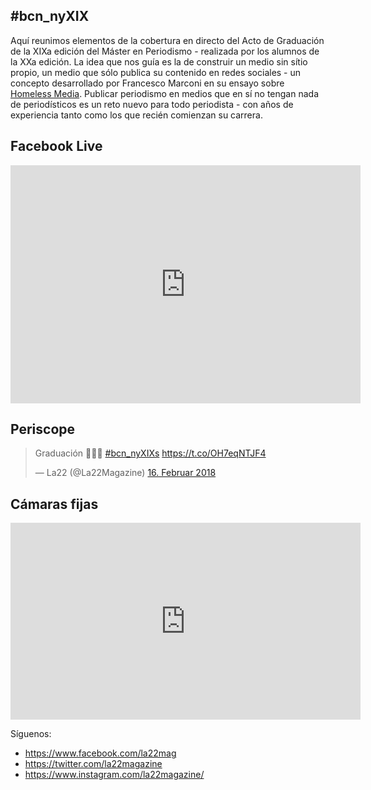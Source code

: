 ## #bcn_nyXIX 

Aquí reunimos elementos de la cobertura en directo del Acto de Graduación de la XIXa edición del Máster en Periodismo - realizada por los alumnos de la XXa edición. La idea que nos guía es la de construir un medio sin sítio propio, un medio que sólo publica su contenido en redes sociales - un concepto desarrollado por Francesco Marconi en su ensayo sobre [Homeless Media](https://medium.com/thoughts-on-media/the-rise-of-homeless-media-97e031c8b319). Publicar periodismo en medios que en sí no tengan nada de periodísticos es un reto nuevo para todo periodista - con años de experiencia tanto como los que recién comienzan su carrera.

## Facebook Live

<iframe src="https://www.facebook.com/plugins/video.php?href=https%3A%2F%2Fwww.facebook.com%2Fla22mag%2Fvideos%2F1548159591968753%2F&show_text=1&width=560" width="560" height="381" style="border:none;overflow:hidden" scrolling="no" frameborder="0" allowTransparency="true" allowFullScreen="true"></iframe>


## Periscope
<blockquote class="twitter-tweet" data-lang="de"><p lang="es" dir="ltr">Graduación 👩🏻‍🎓 <a href="https://twitter.com/hashtag/bcn_nyXIXs?src=hash&amp;ref_src=twsrc%5Etfw">#bcn_nyXIXs</a> <a href="https://t.co/OH7eqNTJF4">https://t.co/OH7eqNTJF4</a></p>&mdash; La22 (@La22Magazine) <a href="https://twitter.com/La22Magazine/status/964553349709393921?ref_src=twsrc%5Etfw">16. Februar 2018</a></blockquote>
<script async src="https://platform.twitter.com/widgets.js" charset="utf-8"></script>


## Cámaras fijas

<iframe width="560" height="315" src="https://www.youtube.com/embed/rPITTEcCZF8" frameborder="0" allow="autoplay; encrypted-media" allowfullscreen></iframe>


Síguenos:

  - https://www.facebook.com/la22mag
  - https://twitter.com/la22magazine
  - https://www.instagram.com/la22magazine/

